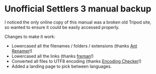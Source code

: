 # Unofficial Settlers 3 manual backup

I noticed the only online copy of this manual was a broken old Tripod site, so wanted to ensure it could be easily accessed properly.

Changes to make it work:
* Lowercased all the filenames / folders / extensions (thanks [Ant Renamer](https://antp.be/software/renamer)!)
* Lowercased all the links (thanks [freman](https://github.com/Microsoft/vscode/issues/12185#issuecomment-516279301)!)
* Converted all files to UTF8 encoding (thanks [Encoding Checker](https://github.com/amrali-eg/EncodingChecker)!)
* Added a landing page to pick between languages.